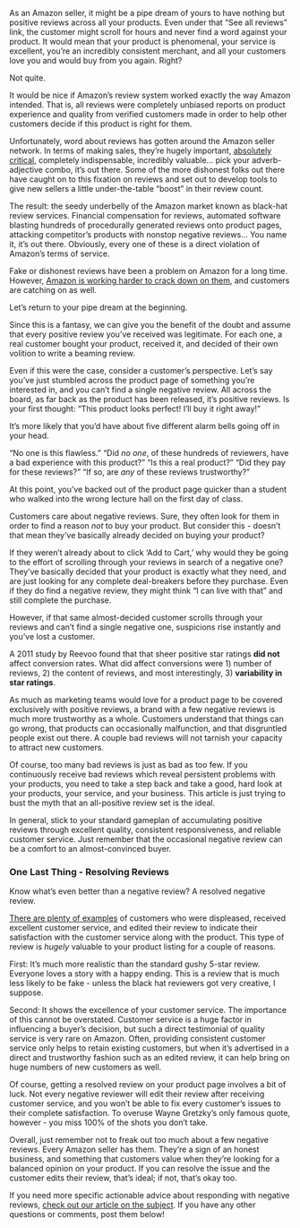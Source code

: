 As an Amazon seller, it might be a pipe dream of yours to have nothing but positive reviews across all your products. Even under that “See all reviews” link, the customer might scroll for hours and never find a word against your product. It would mean that your product is phenomenal, your service is excellent, you’re an incredibly consistent merchant, and all your customers love you and would buy from you again. Right?

Not quite.

It would be nice if Amazon’s review system worked exactly the way Amazon intended. That is, all reviews were completely unbiased reports on product experience and quality from verified customers made in order to help other customers decide if this product is right for them. 

Unfortunately, word about reviews has gotten around the Amazon seller network. In terms of making sales, they’re hugely important, [absolutely critical](https://efficientera.com/blog/2015/08/start-paying-attention-to-your-amazon-reviews.html), completely indispensable, incredibly valuable… pick your adverb-adjective combo, it’s out there. Some of the more dishonest folks out there have caught on to this fixation on reviews and set out to develop tools to give new sellers a little under-the-table “boost” in their review count.

The result: the seedy underbelly of the Amazon market known as black-hat review services. Financial compensation for reviews, automated software blasting hundreds of procedurally generated reviews onto product pages, attacking competitor’s products with nonstop negative reviews… You name it, it’s out there. Obviously, every one of these is a direct violation of Amazon’s terms of service. 

Fake or dishonest reviews have been a problem on Amazon for a long time. However, [Amazon is working harder to crack down on them](http://fortune.com/2016/04/26/amazon-more-fake-review-lawsuits/), and customers are catching on as well. 

Let’s return to your pipe dream at the beginning.

Since this is a fantasy, we can give you the benefit of the doubt and assume that every positive review you’ve received was legitimate. For each one, a real customer bought your product, received it, and decided of their own volition to write a beaming review.

Even if this were the case, consider a customer’s perspective. Let’s say you’ve just stumbled across the product page of something you’re interested in, and you can’t find a single negative review. All across the board, as far back as the product has been released, it’s positive reviews. Is your first thought: “This product looks perfect! I’ll buy it right away!”

It’s more likely that you’d have about five different alarm bells going off in your head. 

“No one is this flawless.” 
“Did *no one*, of these hundreds of reviewers, have a bad experience with this product?” 
“Is this a real product?” 
“Did they pay for these reviews?” 
“If so, are *any* of these reviews trustworthy?”

At this point, you’ve backed out of the product page quicker than a student who walked into the wrong lecture hall on the first day of class.

Customers care about negative reviews. Sure, they often look for them in order to find a reason *not* to buy your product. But consider this - doesn’t that mean they’ve basically already decided on buying your product? 

If they weren’t already about to click ‘Add to Cart,’ why would they be going to the effort of scrolling through your reviews in search of a negative one? They’ve basically decided that your product is exactly what they need, and are just looking for any complete deal-breakers before they purchase. Even if they do find a negative review, they might think “I can live with that” and still complete the purchase. 

However, if that same almost-decided customer scrolls through your reviews and can’t find a single negative one, suspicions rise instantly and you’ve lost a customer. 

A 2011 study by Reevoo found that that sheer positive star ratings **did not** affect conversion rates. What did affect conversions were 1) number of reviews, 2) the content of reviews, and most interestingly, 3) **variability in star ratings**. 

As much as marketing teams would love for a product page to be covered exclusively with positive reviews, a brand with a few negative reviews is much more trustworthy as a whole. Customers understand that things can go wrong, that products can occasionally malfunction, and that disgruntled people exist out there. A couple bad reviews will not tarnish your capacity to attract new customers.

Of course, too many bad reviews is just as bad as too few. If you continuously receive bad reviews which reveal persistent problems with your products, you need to take a step back and take a good, hard look at your products, your service, and your business. This article is just trying to bust the myth that an all-positive review set is the ideal.

In general, stick to your standard gameplan of accumulating positive reviews through excellent quality, consistent responsiveness, and reliable customer service. Just remember that the occasional negative review can be a comfort to an almost-convinced buyer. 

### One Last Thing - Resolving Reviews

Know what’s even better than a negative review? A resolved negative review. 

[There are plenty of examples](http://damniwish.com/how-a-2-star-amazon-review-makes-thousands-of-sales/) of customers who were displeased, received excellent customer service, and edited their review to indicate their satisfaction with the customer service along with the product. This type of review is *hugely* valuable to your product listing for a couple of reasons.

First: It’s much more realistic than the standard gushy 5-star review. Everyone loves a story with a happy ending. This is a review that is much less likely to be fake - unless the black hat reviewers got very creative, I suppose. 

Second: It shows the excellence of your customer service. The importance of this cannot be overstated. Customer service is a huge factor in influencing a buyer’s decision, but such a direct testimonial of quality service is very rare on Amazon. Often, providing consistent customer service only helps to retain existing customers, but when it’s advertised in a direct and trustworthy fashion such as an edited review, it can help bring on huge numbers of new customers as well.

Of course, getting a resolved review on your product page involves a bit of luck. Not every negative reviewer will edit their review after receiving customer service, and you won’t be able to fix every customer’s issues to their complete satisfaction. To overuse Wayne Gretzky’s only famous quote, however - you miss 100% of the shots you don’t take.

Overall, just remember not to freak out too much about a few negative reviews. Every Amazon seller has them. They’re a sign of an honest business, and something that customers value when they’re looking for a balanced opinion on your product. If you can resolve the issue and the customer edits their review, that’s ideal; if not, that’s okay too. 

If you need more specific actionable advice about responding with negative reviews, [check out our article on the subject](https://efficientera.com/blog/2015/08/3-steps-to-changing-a-negative-amazon-review.html). If you have any other questions or comments, post them below!
